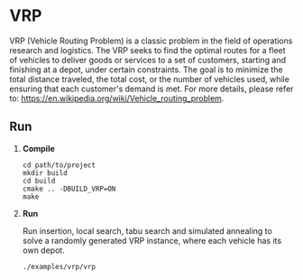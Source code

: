 # VRP

VRP (Vehicle Routing Problem) is a classic problem in the field of operations research and logistics. The VRP seeks to find the optimal routes for a fleet of vehicles to deliver goods or services to a set of customers, starting and finishing at a depot, under certain constraints. The goal is to minimize the total distance traveled, the total cost, or the number of vehicles used, while ensuring that each customer's demand is met. For more details, please refer to: https://en.wikipedia.org/wiki/Vehicle_routing_problem.

## Run

1. **Compile**

    ```
    cd path/to/project
    mkdir build
    cd build
    cmake .. -DBUILD_VRP=ON
    make
    ```
2. **Run**
   
    Run insertion, local search, tabu search and simulated annealing to solve a randomly generated VRP instance, where each vehicle has its own depot.
    ```
    ./examples/vrp/vrp
    ```
    

